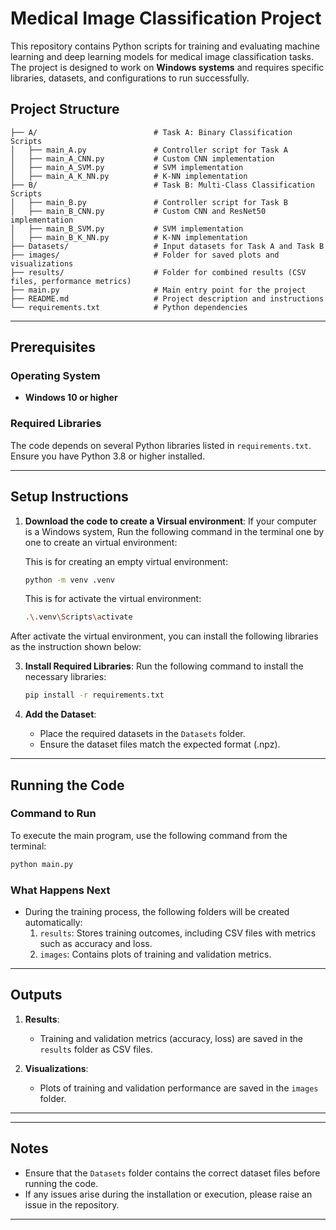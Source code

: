 # Medical Image Classification Project

This repository contains Python scripts for training and evaluating machine learning and deep learning models for medical image classification tasks. The project is designed to work on **Windows systems** and requires specific libraries, datasets, and configurations to run successfully.

## Project Structure

```
├── A/                          # Task A: Binary Classification Scripts
│   ├── main_A.py               # Controller script for Task A
│   ├── main_A_CNN.py           # Custom CNN implementation
│   ├── main_A_SVM.py           # SVM implementation
│   ├── main_A_K_NN.py          # K-NN implementation
├── B/                          # Task B: Multi-Class Classification Scripts
│   ├── main_B.py               # Controller script for Task B
│   ├── main_B_CNN.py           # Custom CNN and ResNet50 implementation
│   ├── main_B_SVM.py           # SVM implementation
│   ├── main_B_K_NN.py          # K-NN implementation
├── Datasets/                   # Input datasets for Task A and Task B
├── images/                     # Folder for saved plots and visualizations
├── results/                    # Folder for combined results (CSV files, performance metrics)
├── main.py                     # Main entry point for the project
├── README.md                   # Project description and instructions
└── requirements.txt            # Python dependencies
```



---

## Prerequisites

### Operating System
- **Windows 10 or higher**

### Required Libraries
The code depends on several Python libraries listed in `requirements.txt`. Ensure you have Python 3.8 or higher installed.

---

## Setup Instructions

1. **Download the code to create a Virsual environment**:
   If your computer is a Windows system, Run the following command in the terminal one by one to create an virtual environment:

    This is for creating an empty virtual environment:
      ```bash
      python -m venv .venv     
      ```
    This is for activate the virtual environment:
      ```bash
      .\.venv\Scripts\activate      
      ```
After activate the virtual environment, you can install the following libraries as the instruction shown below:

3. **Install Required Libraries**:
   Run the following command to install the necessary libraries:
   ```bash
   pip install -r requirements.txt
   ```

4. **Add the Dataset**:
   - Place the required datasets in the `Datasets` folder. 
   - Ensure the dataset files match the expected format (.npz).

---

## Running the Code

### Command to Run
To execute the main program, use the following command from the terminal:
```bash
python main.py
```

### What Happens Next
- During the training process, the following folders will be created automatically:
  1. `results`: Stores training outcomes, including CSV files with metrics such as accuracy and loss.
  2. `images`: Contains plots of training and validation metrics.

---

## Outputs

1. **Results**:
   - Training and validation metrics (accuracy, loss) are saved in the `results` folder as CSV files.

2. **Visualizations**:
   - Plots of training and validation performance are saved in the `images` folder.

---



---

## Notes
- Ensure that the `Datasets` folder contains the correct dataset files before running the code.
- If any issues arise during the installation or execution, please raise an issue in the repository.

---

